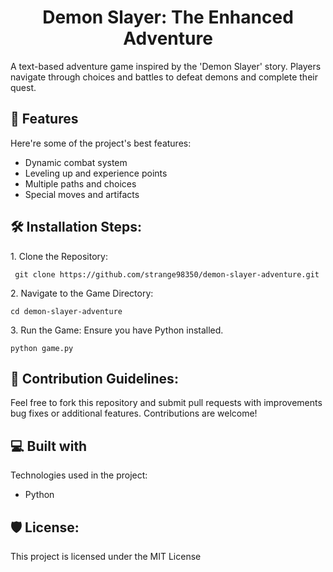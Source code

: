 <h1 align="center" id="title">Demon Slayer: The Enhanced Adventure</h1>

<p id="description">A text-based adventure game inspired by the 'Demon Slayer' story. Players navigate through choices and battles to defeat demons and complete their quest.</p>

  
  
<h2>🧐 Features</h2>

Here're some of the project's best features:

*   Dynamic combat system
*   Leveling up and experience points
*   Multiple paths and choices
*   Special moves and artifacts

<h2>🛠️ Installation Steps:</h2>

<p>1. Clone the Repository:</p>

```
 git clone https://github.com/strange98350/demon-slayer-adventure.git
```

<p>2. Navigate to the Game Directory:</p>

```
cd demon-slayer-adventure
```

<p>3. Run the Game: Ensure you have Python installed.</p>

```
python game.py
```

<h2>🍰 Contribution Guidelines:</h2>

Feel free to fork this repository and submit pull requests with improvements bug fixes or additional features. Contributions are welcome!

  
  
<h2>💻 Built with</h2>

Technologies used in the project:

*   Python

<h2>🛡️ License:</h2>

This project is licensed under the MIT License
